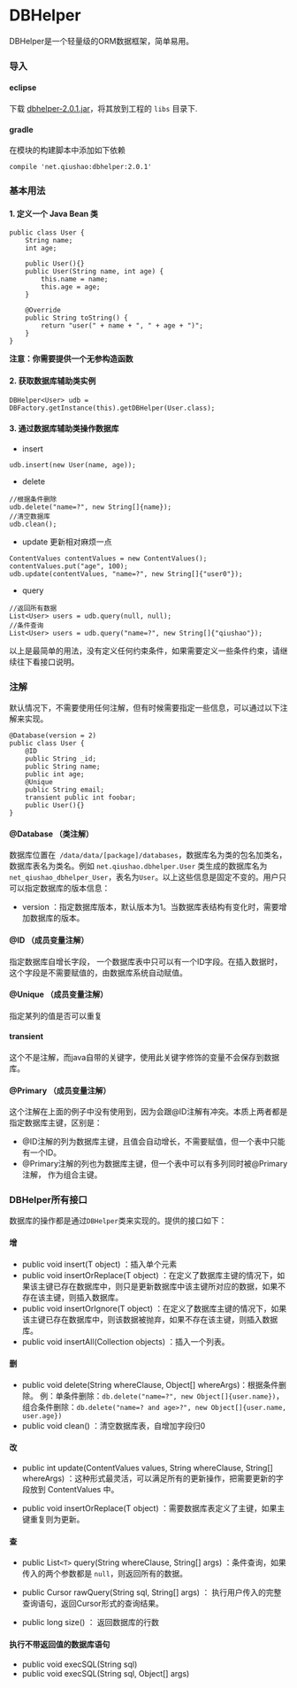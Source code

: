 DBHelper
======

DBHelper是一个轻量级的ORM数据框架，简单易用。

### 导入
#### eclipse
下载 [dbhelper-2.0.1.jar](https://github.com/qiushao/DBHelper/raw/master/downloads/dbhelper-2.0.1.jar)，将其放到工程的 `libs` 目录下.

#### gradle
在模块的构建脚本中添加如下依赖
```
compile 'net.qiushao:dbhelper:2.0.1'
```

### 基本用法
#### 1. 定义一个 Java Bean 类
```
public class User {
    String name;
    int age;

    public User(){}
    public User(String name, int age) {
        this.name = name;
        this.age = age;
    }

    @Override
    public String toString() {
        return "user(" + name + ", " + age + ")";
    }
}
```

**注意：你需要提供一个无参构造函数**

#### 2. 获取数据库辅助类实例
```
DBHelper<User> udb = DBFactory.getInstance(this).getDBHelper(User.class);
```

#### 3. 通过数据库辅助类操作数据库
- insert
```
udb.insert(new User(name, age));
```

- delete
```
//根据条件删除
udb.delete("name=?", new String[]{name});
//清空数据库
udb.clean();
```

- update 更新相对麻烦一点
```
ContentValues contentValues = new ContentValues();
contentValues.put("age", 100);
udb.update(contentValues, "name=?", new String[]{"user0"});
```

- query
```
//返回所有数据
List<User> users = udb.query(null, null);
//条件查询
List<User> users = udb.query("name=?", new String[]{"qiushao"});
```

以上是最简单的用法，没有定义任何约束条件，如果需要定义一些条件约束，请继续往下看接口说明。
### 注解
默认情况下，不需要使用任何注解，但有时候需要指定一些信息，可以通过以下注解来实现。
```
@Database(version = 2)
public class User {
    @ID
    public String _id;
    public String name;
    public int age;
    @Unique
    public String email;
    transient public int foobar;
    public User(){}
}
```

#### @Database （类注解）
数据库位置在` /data/data/[package]/databases`，数据库名为类的包名加类名，数据库表名为类名。例如 `net.qiushao.dbhelper.User` 类生成的数据库名为`net_qiushao_dbhelper_User`，表名为`User`。以上这些信息是固定不变的。用户只可以指定数据库的版本信息：
- version ：指定数据库版本，默认版本为1。当数据库表结构有变化时，需要增加数据库的版本。

#### @ID （成员变量注解）
指定数据库自增长字段， 一个数据库表中只可以有一个ID字段。在插入数据时，这个字段是不需要赋值的，由数据库系统自动赋值。

#### @Unique （成员变量注解）
指定某列的值是否可以重复

#### transient 
这个不是注解，而java自带的关键字，使用此关键字修饰的变量不会保存到数据库。

#### @Primary （成员变量注解）
这个注解在上面的例子中没有使用到，因为会跟@ID注解有冲突。本质上两者都是指定数据库主键，区别是：
- @ID注解的列为数据库主键，且值会自动增长，不需要赋值，但一个表中只能有一个ID。
- @Primary注解的列也为数据库主键，但一个表中可以有多列同时被@Primary注解， 作为组合主键。

### DBHelper所有接口
数据库的操作都是通过`DBHelper`类来实现的。提供的接口如下：
#### 增
- public void insert(T object) ：插入单个元素
- public void insertOrReplace(T object) ：在定义了数据库主键的情况下，如果该主键已存在数据库中，则只是更新数据库中该主键所对应的数据，如果不存在该主键，则插入数据库。
- public void insertOrIgnore(T object) ：在定义了数据库主键的情况下，如果该主键已存在数据库中，则该数据被抛弃，如果不存在该主键，则插入数据库。
- public void insertAll(Collection<T> objects) ：插入一个列表。

#### 删
- public void delete(String whereClause, Object[] whereArgs)：根据条件删除。
例：单条件删除：`db.delete("name=?", new Object[]{user.name})`，组合条件删除：`db.delete("name=? and age>?", new Object[]{user.name, user.age})`
- public void clean() ：清空数据库表，自增加字段归0

#### 改
- public int update(ContentValues values, String whereClause, String[] whereArgs) ：这种形式最灵活，可以满足所有的更新操作，把需要更新的字段放到 ContentValues  中。

- public void insertOrReplace(T object) ：需要数据库表定义了主键，如果主键重复则为更新。

#### 查
- public List`<T>` query(String whereClause, String[] args) ：条件查询，如果传入的两个参数都是 `null`，则返回所有的数据。

- public Cursor rawQuery(String sql, String[] args) ： 执行用户传入的完整查询语句，返回Cursor形式的查询结果。

- public long size() ： 返回数据库的行数

#### 执行不带返回值的数据库语句
- public void execSQL(String sql)
- public void execSQL(String sql, Object[] args)
